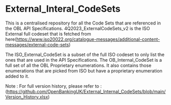 # External_Interal_CodeSets
This is a centralised repository for all the Code Sets that are referenced in the OBL API Specifications.
4Q2023_ExternalCodeSets_v2 is the ISO External full codeset that is fetched from here(https://www.iso20022.org/catalogue-messages/additional-content-messages/external-code-sets)

The ISO_External_CodeSet is a subset of the full ISO codeset to only list the ones that are used in the API Specifications.
The OB_Internal_CodeSet is a full set of all the OBL Proprietary enumerations. It also contains those enumerations that are picked from ISO but have a proprietary enumeration added to it.  

Note : For full version history, please refer to :(https://github.com/OpenBankingUK/External_Internal_CodeSets/blob/main/Version_History.xlsx)
